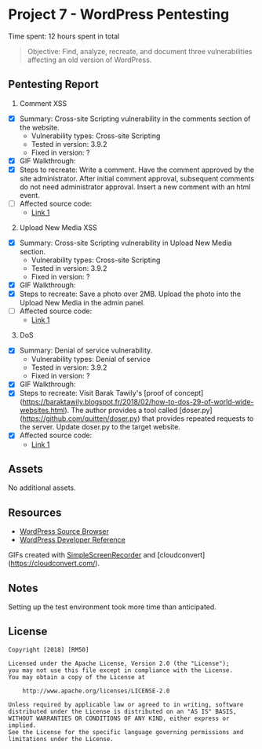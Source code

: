 # Project 7 - WordPress Pentesting

Time spent: 12 hours spent in total

> Objective: Find, analyze, recreate, and document three vulnerabilities affecting an old version of WordPress.

## Pentesting Report

1. Comment XSS
  - [x] Summary: Cross-site Scripting vulnerability in the comments section of the website.
    - Vulnerability types: Cross-site Scripting
    - Tested in version: 3.9.2
    - Fixed in version: ?
  - [x] GIF Walkthrough: 
	<img srg='cross-site-scripting.gif'/>
  - [x] Steps to recreate: Write a comment. Have the comment approved by the site administrator. After initial comment approval, subsequent
	comments do not need administrator approval. Insert a new comment with an html event.
  - [ ] Affected source code: 
    - [Link 1](https://core.trac.wordpress.org/browser/tags/version/src/source_file.php)
2. Upload New Media XSS
  - [x] Summary: Cross-site Scripting vulnerability in Upload New Media section.
    - Vulnerability types: Cross-site Scripting
    - Tested in version: 3.9.2
    - Fixed in version: ?
  - [x] GIF Walkthrough: 
	<img srg='media-file-xss.gif'/>
  - [x] Steps to recreate: Save a photo over 2MB. Upload the photo into the Upload New Media in the admin panel.
  - [ ] Affected source code: 
    - [Link 1](https://core.trac.wordpress.org/browser/tags/version/src/source_file.php)
3. DoS
  - [x] Summary: Denial of service vulnerability.
    - Vulnerability types: Denial of service
    - Tested in version: 3.9.2
    - Fixed in version: ?
  - [x] GIF Walkthrough:
	<img srg='DOS.gif'/> 
  - [x] Steps to recreate: Visit Barak Tawily's [proof of concept] (https://baraktawily.blogspot.fr/2018/02/how-to-dos-29-of-world-wide-websites.html). The author provides a tool called [doser.py] (https://github.com/quitten/doser.py) that provides repeated requests to the server. Update doser.py to the target website. 
  - [x] Affected source code: 
    - [Link 1](https://github.com/WordPress/WordPress/blob/master/wp-includes/script-loader.php)

## Assets

No additional assets.

## Resources

- [WordPress Source Browser](https://core.trac.wordpress.org/browser/)
- [WordPress Developer Reference](https://developer.wordpress.org/reference/)

GIFs created with [SimpleScreenRecorder](http://www.maartenbaert.be/simplescreenrecorder/) and [cloudconvert] (https://cloudconvert.com/).

## Notes

Setting up the test environment took more time than anticipated.

## License

    Copyright [2018] [RM50]

    Licensed under the Apache License, Version 2.0 (the "License");
    you may not use this file except in compliance with the License.
    You may obtain a copy of the License at

        http://www.apache.org/licenses/LICENSE-2.0

    Unless required by applicable law or agreed to in writing, software
    distributed under the License is distributed on an "AS IS" BASIS,
    WITHOUT WARRANTIES OR CONDITIONS OF ANY KIND, either express or implied.
    See the License for the specific language governing permissions and
    limitations under the License.
